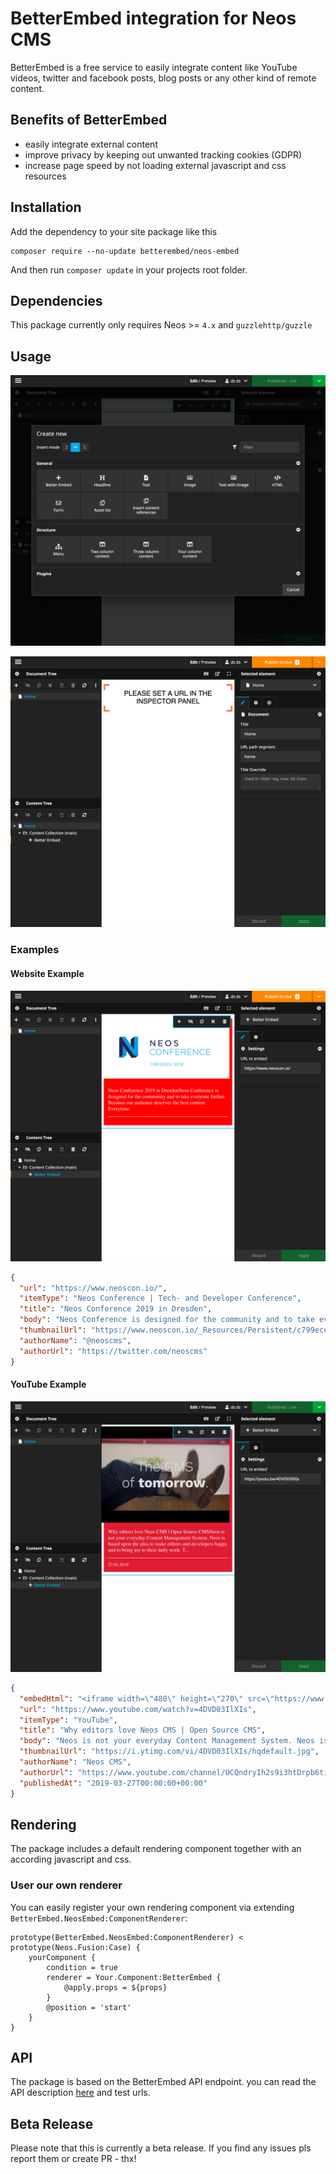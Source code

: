 # BetterEmbed integration for Neos CMS

BetterEmbed is a free service to easily integrate content like 
YouTube videos, twitter and facebook posts, blog posts or any other kind of remote content.

## Benefits of BetterEmbed

- easily integrate external content
- improve privacy by keeping out unwanted tracking cookies (GDPR)
- increase page speed by not loading external javascript and css resources

## Installation

Add the dependency to your site package like this

    composer require --no-update betterembed/neos-embed 
    
And then run `composer update` in your projects root folder.

## Dependencies

This package currently only requires Neos >= `4.x` and `guzzlehttp/guzzle`

## Usage

![Preview in the Neos demo site](Documentation/BetterEmbed-Content-Element.png) 

![Preview in the Neos demo site](Documentation/BetterEmbed-Placeholder.png) 

### Examples
#### Website Example
![Preview in the Neos demo site](Documentation/BetterEmbed-Example-BlogPost.png) 
```json
{
  "url": "https://www.neoscon.io/",
  "itemType": "Neos Conference | Tech- and Developer Conference",
  "title": "Neos Conference 2019 in Dresden",
  "body": "Neos Conference is designed for the community and to take everyone further. Because our audience deserves the best content. Everytime.",
  "thumbnailUrl": "https://www.neoscon.io/_Resources/Persistent/c799ecede3620e09013ac72d9f429942764c6a4e/neos_conference_2019-dresden-primary-web.jpg",
  "authorName": "@neoscms",
  "authorUrl": "https://twitter.com/neoscms"
}
```

#### YouTube Example
![Preview in the Neos demo site](Documentation/BetterEmbed-Example-Youtube.png) 
```json
{
  "embedHtml": "<iframe width=\"480\" height=\"270\" src=\"https://www.youtube.com/embed/4DVD03IlXIs?feature=oembed\" frameborder=\"0\" allow=\"accelerometer; autoplay; encrypted-media; gyroscope; picture-in-picture\" allowfullscreen></iframe>",
  "url": "https://www.youtube.com/watch?v=4DVD03IlXIs",
  "itemType": "YouTube",
  "title": "Why editors love Neos CMS | Open Source CMS",
  "body": "Neos is not your everyday Content Management System. Neos is based upon the idea to make editors and developers happy and to bring joy to their daily work. T...",
  "thumbnailUrl": "https://i.ytimg.com/vi/4DVD03IlXIs/hqdefault.jpg",
  "authorName": "Neos CMS",
  "authorUrl": "https://www.youtube.com/channel/UCQndryIh2s9i3htDrpb6tiw",
  "publishedAt": "2019-03-27T00:00:00+00:00"
}
```

## Rendering
The package includes a default rendering component together with an according javascript and css.

### User our own renderer
You can easily register your own rendering component via extending `BetterEmbed.NeosEmbed:ComponentRenderer`:

```
prototype(BetterEmbed.NeosEmbed:ComponentRenderer) < prototype(Neos.Fusion:Case) {
    yourComponent {
        condition = true
        renderer = Your.Component:BetterEmbed {
            @apply.props = ${props}
        }
        @position = 'start'
    }
}
```

## API
The package is based on the BetterEmbed API endpoint.
you can read the API description [here](https://api.betterembed.com/swagger/index.html) and test urls.

## Beta Release
Please note that this is currently a beta release. If you find any issues pls report them or create PR - thx!



